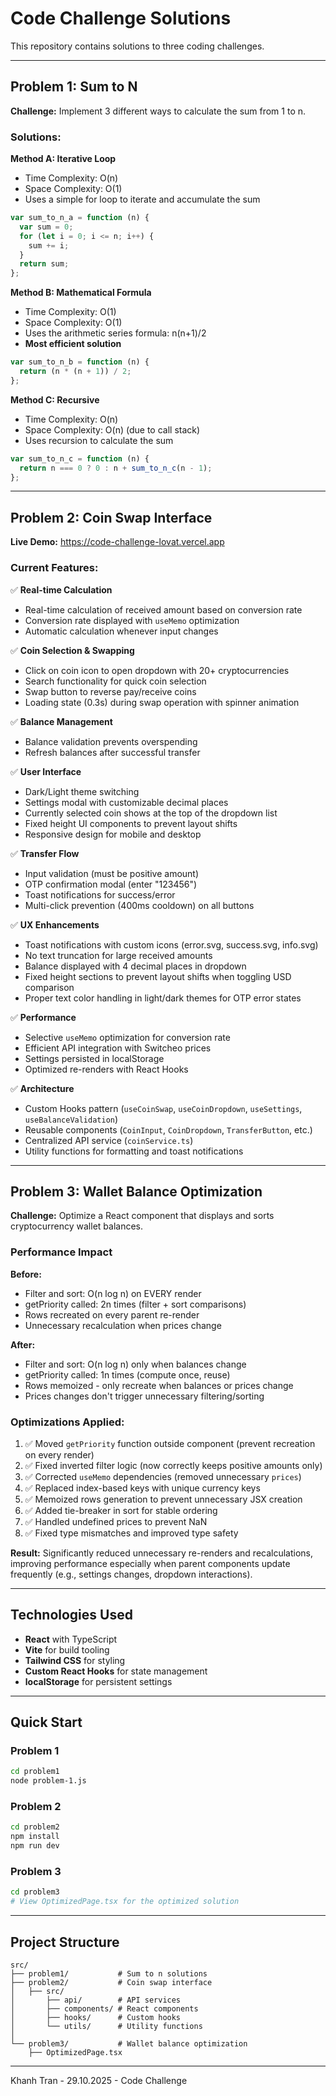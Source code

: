 # Code Challenge Solutions

This repository contains solutions to three coding challenges.

---

## Problem 1: Sum to N

**Challenge:** Implement 3 different ways to calculate the sum from 1 to n.

### Solutions:

**Method A: Iterative Loop**

- Time Complexity: O(n)
- Space Complexity: O(1)
- Uses a simple for loop to iterate and accumulate the sum

```javascript
var sum_to_n_a = function (n) {
  var sum = 0;
  for (let i = 0; i <= n; i++) {
    sum += i;
  }
  return sum;
};
```

**Method B: Mathematical Formula**

- Time Complexity: O(1)
- Space Complexity: O(1)
- Uses the arithmetic series formula: n(n+1)/2
- **Most efficient solution**

```javascript
var sum_to_n_b = function (n) {
  return (n * (n + 1)) / 2;
};
```

**Method C: Recursive**

- Time Complexity: O(n)
- Space Complexity: O(n) (due to call stack)
- Uses recursion to calculate the sum

```javascript
var sum_to_n_c = function (n) {
  return n === 0 ? 0 : n + sum_to_n_c(n - 1);
};
```

---

## Problem 2: Coin Swap Interface

**Live Demo:** https://code-challenge-lovat.vercel.app

### Current Features:

✅ **Real-time Calculation**

- Real-time calculation of received amount based on conversion rate
- Conversion rate displayed with `useMemo` optimization
- Automatic calculation whenever input changes

✅ **Coin Selection & Swapping**

- Click on coin icon to open dropdown with 20+ cryptocurrencies
- Search functionality for quick coin selection
- Swap button to reverse pay/receive coins
- Loading state (0.3s) during swap operation with spinner animation

✅ **Balance Management**

- Balance validation prevents overspending
- Refresh balances after successful transfer

✅ **User Interface**

- Dark/Light theme switching
- Settings modal with customizable decimal places
- Currently selected coin shows at the top of the dropdown list
- Fixed height UI components to prevent layout shifts
- Responsive design for mobile and desktop

✅ **Transfer Flow**

- Input validation (must be positive amount)
- OTP confirmation modal (enter "123456")
- Toast notifications for success/error
- Multi-click prevention (400ms cooldown) on all buttons

✅ **UX Enhancements**

- Toast notifications with custom icons (error.svg, success.svg, info.svg)
- No text truncation for large received amounts
- Balance displayed with 4 decimal places in dropdown
- Fixed height sections to prevent layout shifts when toggling USD comparison
- Proper text color handling in light/dark themes for OTP error states

✅ **Performance**

- Selective `useMemo` optimization for conversion rate
- Efficient API integration with Switcheo prices
- Settings persisted in localStorage
- Optimized re-renders with React Hooks

✅ **Architecture**

- Custom Hooks pattern (`useCoinSwap`, `useCoinDropdown`, `useSettings`, `useBalanceValidation`)
- Reusable components (`CoinInput`, `CoinDropdown`, `TransferButton`, etc.)
- Centralized API service (`coinService.ts`)
- Utility functions for formatting and toast notifications

---

## Problem 3: Wallet Balance Optimization

**Challenge:** Optimize a React component that displays and sorts cryptocurrency wallet balances.

### Performance Impact

**Before:**

- Filter and sort: O(n log n) on EVERY render
- getPriority called: 2n times (filter + sort comparisons)
- Rows recreated on every parent re-render
- Unnecessary recalculation when prices change

**After:**

- Filter and sort: O(n log n) only when balances change
- getPriority called: 1n times (compute once, reuse)
- Rows memoized - only recreate when balances or prices change
- Prices changes don't trigger unnecessary filtering/sorting

### Optimizations Applied:

1. ✅ Moved `getPriority` function outside component (prevent recreation on every render)
2. ✅ Fixed inverted filter logic (now correctly keeps positive amounts only)
3. ✅ Corrected `useMemo` dependencies (removed unnecessary `prices`)
4. ✅ Replaced index-based keys with unique currency keys
5. ✅ Memoized rows generation to prevent unnecessary JSX creation
6. ✅ Added tie-breaker in sort for stable ordering
7. ✅ Handled undefined prices to prevent NaN
8. ✅ Fixed type mismatches and improved type safety

**Result:** Significantly reduced unnecessary re-renders and recalculations, improving performance especially when parent components update frequently (e.g., settings changes, dropdown interactions).

---

## Technologies Used

- **React** with TypeScript
- **Vite** for build tooling
- **Tailwind CSS** for styling
- **Custom React Hooks** for state management
- **localStorage** for persistent settings

---

## Quick Start

### Problem 1

```bash
cd problem1
node problem-1.js
```

### Problem 2

```bash
cd problem2
npm install
npm run dev
```

### Problem 3

```bash
cd problem3
# View OptimizedPage.tsx for the optimized solution
```

---

## Project Structure

```
src/
├── problem1/           # Sum to n solutions
├── problem2/           # Coin swap interface
│   ├── src/
│       ├── api/        # API services
│       ├── components/ # React components
│       ├── hooks/      # Custom hooks
│       └── utils/      # Utility functions
│   
└── problem3/           # Wallet balance optimization
    ├── OptimizedPage.tsx

```
---
Khanh Tran - 29.10.2025 - Code Challenge
